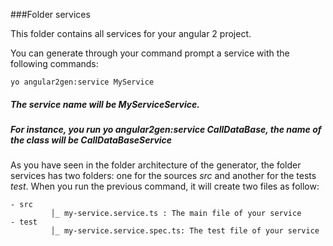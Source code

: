 ###Folder services

This folder contains all services for your angular 2 project.

You can generate through your command prompt a service with the following commands:

```
yo angular2gen:service MyService
```

##### The service name will be MyServiceService.
##### For instance, you run yo angular2gen:service CallDataBase, the name of the class will be CallDataBaseService

As you have seen in the folder architecture of the generator, the folder services has two folders: one for the sources *src* and another for the tests *test*.
When you run the previous command, it will create two files as follow:
```
- src
         │_ my-service.service.ts : The main file of your service
- test
         │_ my-service.service.spec.ts: The test file of your service
```
